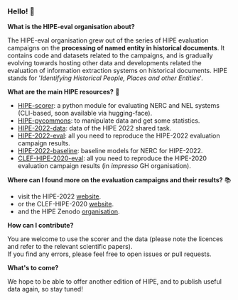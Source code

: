 ### Hello! 👋


**What is the HIPE-eval organisation about?** <!-- :upside_down_face: -->

The HIPE-eval organisation grew out of the series of HIPE evaluation campaigns on the **processing of named entity in historical documents**. 
It contains code and datasets related to the campaigns, and is gradually evolving towards hosting other data and developments related 
the evaluation of information extraction systems on historical documents. HIPE stands for '*Identifying Historical People, Places and other Entities*'.
<!--(this name was decided upon in a hurry when submitting the first evaluation campaign, and has remained with us )-->


**What are the main HIPE resources?** :hugs:  <!-- for NE processing in historical docs?**   :bar_chart::wrench: -->

- [HIPE-scorer](https://github.com/hipe-eval/HIPE-scorer): a python module for evaluating NERC and NEL systems (CLI-based, soon available via hugging-face).
- [HIPE-pycommons](): to manipulate data and get some statistics.
- [HIPE-2022-data](https://github.com/hipe-eval/HIPE-2022-data): data of the HIPE 2022 shared task.
- [HIPE-2022-eval](https://github.com/hipe-eval/HIPE-2022-data): all you need to reproduce the HIPE-2022 evaluation campaign results. 
- [HIPE-2022-baseline](https://github.com/hipe-eval/HIPE-2022-baseline): baseline models for NERC for HIPE-2022.
- [CLEF-HIPE-2020-eval](https://github.com/impresso/CLEF-HIPE-2020-eval): all you need to reproduce the HIPE-2020 evaluation campaign results (in *impresso* GH organisation). 


**Where can I found more on the evaluation campaigns and their results?** :books:

- visit the HIPE-2022 [website](https://hipe-eval.github.io/HIPE-2022/).
- or the CLEF-HIPE-2020 [website](https://impresso.github.io/CLEF-HIPE-2020/).
- and the  HIPE Zenodo [organisation](https://zenodo.org/communities/hipe-eval/?page=1&size=20).

**How can I contribute?** 

You are welcome to use the scorer and the data (please note the licences and refer to the relevant scientific papers).    
If you find any errors, please feel free to open issues or pull requests.

**What's to come?** 

We hope to be able to offer another edition of HIPE, and to publish useful data again, so stay tuned!


<!--

**Here are some ideas to get you started:**

🙋‍♀️ A short introduction - what is your organization all about?
🌈 Contribution guidelines - how can the community get involved?
👩‍💻 Useful resources - where can the community find your docs? Is there anything else the community should know?
🍿 Fun facts - what does your team eat for breakfast?
🧙 Remember, you can do mighty things with the power of [Markdown](https://docs.github.com/github/writing-on-github/getting-started-with-writing-and-formatting-on-github/basic-writing-and-formatting-syntax)
-->
